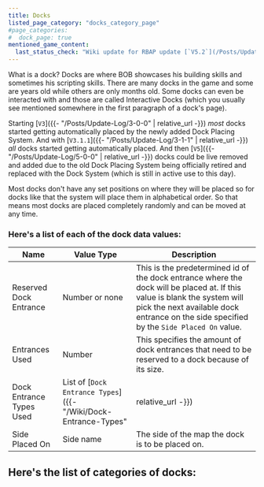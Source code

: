 ```yaml
---
title: Docks
listed_page_category: "docks_category_page"
#page_categories:
#  dock_page: true
mentioned_game_content:
  last_status_check: "Wiki update for RBAP update [`V5.2`](/Posts/Update-Log/5-2-0)"
---
```


What is a dock? Docks are where BOB showcases his building skills and sometimes his scripting skills. There are many docks in the game and some are years old while others are only months old. Some docks can even be interacted with and those are called Interactive Docks (which you usually see mentioned somewhere in the first paragraph of a dock's page).

Starting [`V3`]({{- "/Posts/Update-Log/3-0-0" | relative_url -}}) *most* docks started getting automatically placed by the newly added Dock Placing System. And with [`V3.1.1`]({{- "/Posts/Update-Log/3-1-1" | relative_url -}}) *all* docks started getting automatically placed. And then [`V5`]({{- "/Posts/Update-Log/5-0-0" | relative_url -}}) docks could be live removed and added due to the old Dock Placing System being officially retired and replaced with the Dock System (which is still in active use to this day).

Most docks don't have any set positions on where they will be placed so for docks like that the system will place them in alphabetical order. So that means most docks are placed completely randomly and can be moved at any time.

### Here's a list of each of the dock data values:

| Name | Value Type | Description |
|-|-|-|
| Reserved Dock Entrance	| Number or none																		| This is the predetermined id of the dock entrance where the dock will be placed at. If this value is blank the system will pick the next available dock entrance on the side specified by the `Side Placed On` value. |
| Entrances Used			| Number																				| This specifies the amount of dock entrances that need to be reserved to a dock because of its size. |
| Dock Entrance Types Used	| List of [`Dock Entrance Types`]({{- "/Wiki/Dock-Entrance-Types" | relative_url -}})	| For each dock entrance that is taken up by a dock this value specifies what the dock entrance type of each of those dock entrances is. |
| Side Placed On			| Side name																				| The side of the map the dock is to be placed on. |

## Here's the list of categories of docks:
